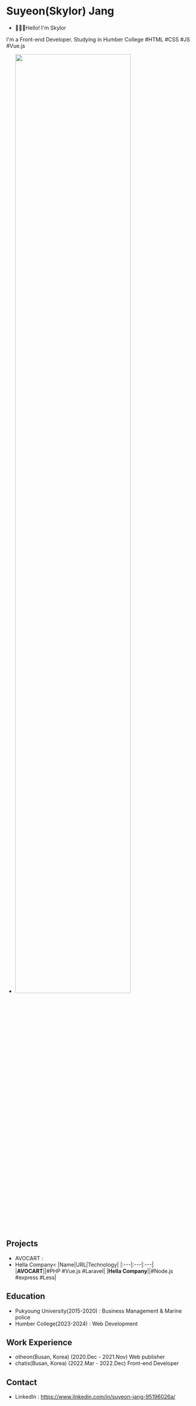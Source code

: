 # Suyeon(Skylor) Jang
- <p>🙋🏻‍♀️Hello! I'm Skylor
I'm a Front-end Developer.
Studying in Humber College
#HTML #CSS #JS #Vue.js</p>
- <img width="80%" src="https://github.com/jshawn0916/resume/assets/77664228/17ef5426-2c5c-4905-b6e5-14888109055b"/>
## Projects
- AVOCART : 
- Hella Company<
|Name|URL|Technology|
|:---|:---|:---|
|**AVOCART**|<a href="https://avocart.kr/"></a>|#PHP #Vue.js #Laravel|
|**Hella Company**|<a href="https://www.hellacompany.co.kr/"></a>|#Node.js #express #Less|
<!-- |테스트1|<span style="color:red">강조3</span>|테스트3| -->
## Education
- Pukyoung University(2015-2020) : Business Management & Marine police
- Humber College(2023-2024) : Web Development
## Work Experience
- otheon(Busan, Korea) (2020.Dec - 2021.Nov)
    Web publisher
- chatis(Busan, Korea) (2022.Mar - 2022.Dec)
    Front-end Developer
## Contact
- LinkedIn : https://www.linkedin.com/in/suyeon-jang-95196026a/

